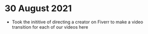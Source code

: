 # 30 August 2021
* Took the inititive of directing a creator on Fiverr to make a video transition
for each of our videos here
